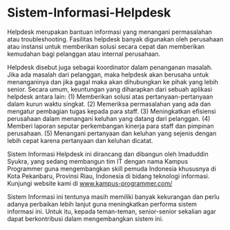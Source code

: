 # Sistem-Informasi-Helpdesk
Helpdesk merupakan bantuan informasi yang menangani permasalahan atau troubleshooting. Fasilitas helpdesk banyak digunakan oleh perusahaan atau instansi untuk memberikan solusi secara cepat dan memberikan kemudahan bagi pelanggan atau internal perusahaan.

Helpdesk disebut juga sebagai koordinator dalam penanganan masalah. Jika ada masalah dari pelanggan, maka helpdesk akan berusaha untuk menanganinya dan jika gagal maka akan dihubungkan ke pihak yang lebih senior. Secara umum, keuntungan yang diharapkan dari sebuah aplikasi helpdesk antara lain:
(1) Memberikan solusi atas pertanyaan-pertanyaan dalam kurun waktu singkat. 
(2) Memeriksa permasalahan yang ada dan mengatur pembagian tugas kepada para staff. 
(3) Meningkatkan efisiensi perusahaan dalam menangani keluhan yang datang dari pelanggan. 
(4) Memberi laporan seputar perkembangan kinerja para staff dan pimpinan perusahaan.
(5) Menangani pertanyaan dan keluhan yang sejenis dengan lebih cepat karena pertanyaan dan keluhan dicatat.

Sistem Informasi Helpdesk ini dirancang dan dibangun oleh Imaduddin Syukra, yang sedang membangun tim IT dengan nama Kampus Programmer guna mengembangkan skill pemuda Indonesia khususnya di Kota Pekanbaru, Provinsi Riau, Indonesia di bidang teknologi informasi. Kunjungi website kami di www.kampus-programmer.com/

Sistem Informasi ini tentunya masih memiliki banyak kekurangan dan perlu adanya perbaikan lebih lanjut guna meningkatkan performa sistem informasi ini. Untuk itu, kepada teman-teman, senior-senior sekalian agar dapat berkontribusi dalam mengembangkan sistem ini.